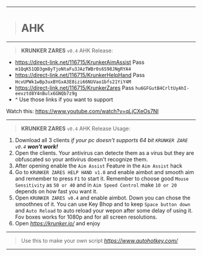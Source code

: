 __________________________________
># AHK
__________________________________
>**KRUNKER ZARES** `v0.4` AHK Release:
- https://direct-link.net/116715/KrunkerAimAssist Pass `m1QqK51QD3gm8yTjoNtaFu3JAzTWBr0s6S98JNgRYA4`
- https://direct-link.net/116715/KrunkerHelpHand Pass `HcvUPWk1wBp3uxBYGxA3E8izi66NUVao1bfs21YiY4M`
- https://direct-link.net/116715/KrunkerZares Pass `hu6GFGutB4CrltUyAhI-eevztd8Y4nBulx6GNQb7z9g`
- ^ Use those links if you want to support

Watch this: https://www.youtube.com/watch?v=qLjCXeOs7NI
__________________________________
>**KRUNKER ZARES** `v0.4` AHK Release Usage:
1. Download all 3 clients *if your pc doesn't supports 64 bit `KRUNKER ZARE v0.4` **won't work!***
2. Open the clients. Your antivirus can detecte them as a virus but they are obfuscated so your antivirus doesn't recognize them.
3. After opening enable the `Aim Assist` Feature in the `Aim Assist` hack
4. Go to `KRUNKER ZARES HELP HAND v1.0` and enable aimbot and smooth aim and remember to press `F1` to start it. Remember to choose good `Mouse Sensitivity` as `50 or 40` and in `Aim Speed Control` make `10 or 20` depends on how fast you want it.
5. Open `KRUNKER ZARES v0.4` and enable aimbot. Down you can chose the smoothnes of it. You can use Key Bhop and to keep `Space button down` and `Auto Reload` to auto reload your wepon after some delay of using it. Fov boxes works for 1080p and for all screen resolutions.
6. Open *https://krunker.io/* and enjoy
__________________________________
> Use this to make your own script *https://www.autohotkey.com/*
__________________________________
